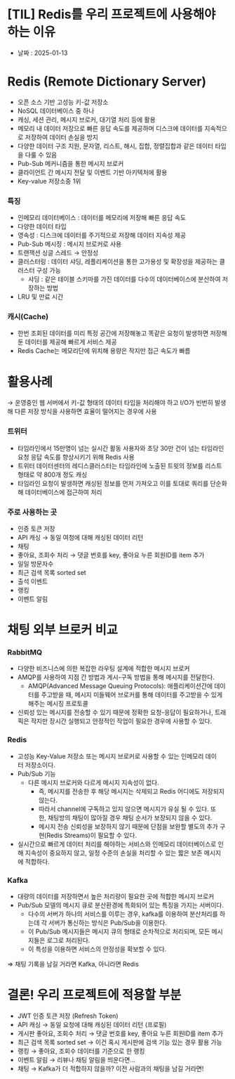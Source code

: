 # [TIL] Redis를 우리 프로젝트에 사용해야 하는 이유

- 날짜 : 2025-01-13

# Redis (Remote Dictionary Server)

- 오픈 소스 기반 고성능 키-값 저장소
- NoSQL 데이터베이스 중 하나
- 캐싱, 세션 관리, 메시지 브로커, 대기열 처리 등에 활용
- 메모리 내 데이터 저장으로 빠른 응답 속도를 제공하며 디스크에 데이터를 지속적으로 저장하여 데이터 손실을 방지
- 다양한 데이터 구조 지원, 문자열, 리스트, 해시, 집합, 정렬집합과 같은 데이터 타입을 다룰 수 있음
- Pub-Sub 메커니즘을 통한 메시지 브로커
- 클라이언트 간 메시지 전달 및 이벤트 기반 아키텍처에 활용
- Key-value 저장소중 1위

### 특징

- 인메모리 데이터베이스 : 데이터를 메모리에 저장해 빠른 응답 속도
- 다양한 데이터 타입
- 영속성 : 디스크에 데이터를 주기적으로 저장해 데이터 지속성 제공
- Pub-Sub 메시징 : 메시지 브로커로 사용
- 트랜잭션 싱글 스레드 → 안정성
- 클러스터링 : 데이터 샤딩, 레플리케이션을 통한 고가용성 및 확장성을 제공하는 클러스터 구성 가능
  - 샤딩 : 같은 테이블 스키마를 가진 데이터를 다수의 데이터베이스에 분산하여 저장하는 방법
- LRU 및 만료 시간

### 캐시(Cache)

- 한번 조회된 데이터를 미리 특정 공간에 저장해놓고 똑같은 요청이 발생하면 저장해둔 데이터를 제공해 빠르게 서비스 제공
- Redis Cache는 메모리단에 위치해 용량은 작지만 접근 속도가 빠름

# 활용사례

→ 운영중인 웹 서버에서 키-값 형태의 데이터 타입을 처리해야 하고 I/O가 빈번히 발생해 다른 저장 방식을 사용하면 효율이 떨어지는 경우에 사용

### 트위터

- 타임라인에서 15만명이 넘는 실시간 활동 사용자와 초당 30만 건이 넘는 타임라인 요청 응답 속도를 향상시키기 위해 Redis 사용
- 트위터 데이터센터의 레디스클러스터는 타임라인에 노출된 트윗의 정보를 리스트 형태로 약 800개 정도 캐싱
- 타임라인 요청이 발생하면 캐싱된 정보를 먼저 가져오고 이를 토대로 쿼리를 단순화해 데이터베이스에 접근하여 처리

### 주로 사용하는 곳

- 인증 토큰 저장
- API 캐싱 → 동일 여청에 대해 캐싱된 데이터 리턴
- 채팅
- 좋아요, 조회수 처리 → 댓글 번호를 key, 좋아요 누른 회원ID를 item 추가
- 일일 방문자수
- 최근 검색 목록 sorted set
- 출석 이벤트
- 랭킹
- 이벤트 알림

# 채팅 외부 브로커 비교

### **RabbitMQ**

- 다양한 비즈니스에 의한 복잡한 라우팅 설계에 적합한 메시지 브로커
- AMQP를 사용하여 지점 간 방법과 게시-구독 방법을 통해 메시지를 전달한다.
  - AMQP(Advanced Message Queuing Protocols): 애플리케이션간에 데이터를 주고받을 때, 메시지 미들웨어 브로커를 통해 데이터를 주고받을 수 있게 해주는 메시징 프로토콜
- 신뢰성 있는 메시지를 전송할 수 있기 때문에 정확한 요청-응답이 필요하거나, 트래픽은 작지만 장시간 실행되고 안정적인 작업이 필요한 경우에 사용할 수 있다.

### **Redis**

- 고성능 Key-Value 저장소 또는 메시지 브로커로 사용할 수 있는 인메모리 데이터 저장소이다.
- Pub/Sub 기능
  - 다른 메시지 브로커와 다르게 메시지 지속성이 없다.
    - 즉, 메시지를 전송한 후 해당 메시지는 삭제되고 Redis 어디에도 저장되지 않는다.
    - 따라서 channel에 구독하고 있지 않으면 메시지가 유실 될 수 있다. 또한, 채팅방의 채팅이 많아질 경우 채팅 순서가 보장되지 않을 수 있다.
    - 메시지 전송 신뢰성을 보장하지 않기 때문에 단점을 보완할 별도의 추가 구현(Redis Streams)이 필요할 수 있다.
- 실시간으로 빠르게 데이터 처리를 해야하는 서비스와 인메모리 데이터베이스로 인해 지속성이 중요하지 않고, 일정 수준의 손실을 처리할 수 있는 짧은 보존 메시지에 적합하다.

### **Kafka**

- 대량의 데이터를 저장하면서 높은 처리량이 필요한 곳에 적합한 메시지 브로커
- Pub/Sub 모델의 메시지 큐로 분산환경에 특화되어 있는 특징을 가지는 서버이다.
  - 다수의 서버가 하나의 서비스를 이루는 경우, kafka를 이용하여 분산처리를 하는데 각 서버가 통신하는 방식은 Pub/Sub을 이용한다.
  - 이 Pub/Sub 메시지들은 메시지 큐의 형태로 순차적으로 처리되며, 모든 메시지들은 로그로 처리된다.
  - 이 특성을 이용하면 서비스의 안정성을 확보할 수 있다.

⇒ 채팅 기록을 남길 거라면 Kafka, 아니라면 Redis

# 결론! 우리 프로젝트에 적용할 부분

- JWT 인증 토큰 저장 (Refresh Token)
- API 캐싱 → 동일 요청에 대해 캐싱된 데이터 리턴 (프로필)
- 게시판 좋아요, 조회수 처리 → 댓글 번호를 key, 좋아요 누른 회원ID를 item 추가
- 최근 검색 목록 sorted set → 이건 혹시 게시판에 검색 기능 있는 경우 활용 가능
- 랭킹 → 좋아요, 조회수 데이터를 기준으로 한 랭킹
- 이벤트 알림 → 리뷰나 채팅 알림을 띄운다면…
- 채팅 → Kafka가 더 적합하지 않을까? 이전 사람과의 채팅을 남길 거라면!
